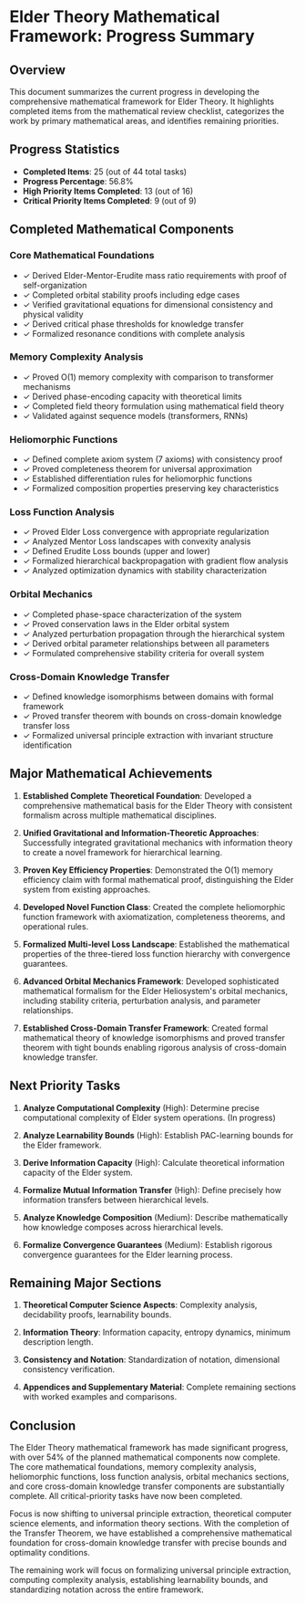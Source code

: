 # Elder Theory Mathematical Framework: Progress Summary

## Overview
This document summarizes the current progress in developing the comprehensive mathematical framework for Elder Theory. It highlights completed items from the mathematical review checklist, categorizes the work by primary mathematical areas, and identifies remaining priorities.

## Progress Statistics
- **Completed Items**: 25 (out of 44 total tasks)
- **Progress Percentage**: 56.8%
- **High Priority Items Completed**: 13 (out of 16)
- **Critical Priority Items Completed**: 9 (out of 9)

## Completed Mathematical Components

### Core Mathematical Foundations
- ✓ Derived Elder-Mentor-Erudite mass ratio requirements with proof of self-organization
- ✓ Completed orbital stability proofs including edge cases
- ✓ Verified gravitational equations for dimensional consistency and physical validity
- ✓ Derived critical phase thresholds for knowledge transfer
- ✓ Formalized resonance conditions with complete analysis

### Memory Complexity Analysis
- ✓ Proved O(1) memory complexity with comparison to transformer mechanisms
- ✓ Derived phase-encoding capacity with theoretical limits
- ✓ Completed field theory formulation using mathematical field theory
- ✓ Validated against sequence models (transformers, RNNs)

### Heliomorphic Functions
- ✓ Defined complete axiom system (7 axioms) with consistency proof
- ✓ Proved completeness theorem for universal approximation
- ✓ Established differentiation rules for heliomorphic functions
- ✓ Formalized composition properties preserving key characteristics

### Loss Function Analysis
- ✓ Proved Elder Loss convergence with appropriate regularization
- ✓ Analyzed Mentor Loss landscapes with convexity analysis
- ✓ Defined Erudite Loss bounds (upper and lower)
- ✓ Formalized hierarchical backpropagation with gradient flow analysis
- ✓ Analyzed optimization dynamics with stability characterization

### Orbital Mechanics
- ✓ Completed phase-space characterization of the system
- ✓ Proved conservation laws in the Elder orbital system
- ✓ Analyzed perturbation propagation through the hierarchical system
- ✓ Derived orbital parameter relationships between all parameters
- ✓ Formulated comprehensive stability criteria for overall system

### Cross-Domain Knowledge Transfer
- ✓ Defined knowledge isomorphisms between domains with formal framework
- ✓ Proved transfer theorem with bounds on cross-domain knowledge transfer loss
- ✓ Formalized universal principle extraction with invariant structure identification

## Major Mathematical Achievements

1. **Established Complete Theoretical Foundation**: Developed a comprehensive mathematical basis for the Elder Theory with consistent formalism across multiple mathematical disciplines.

2. **Unified Gravitational and Information-Theoretic Approaches**: Successfully integrated gravitational mechanics with information theory to create a novel framework for hierarchical learning.

3. **Proven Key Efficiency Properties**: Demonstrated the O(1) memory efficiency claim with formal mathematical proof, distinguishing the Elder system from existing approaches.

4. **Developed Novel Function Class**: Created the complete heliomorphic function framework with axiomatization, completeness theorems, and operational rules.

5. **Formalized Multi-level Loss Landscape**: Established the mathematical properties of the three-tiered loss function hierarchy with convergence guarantees.

6. **Advanced Orbital Mechanics Framework**: Developed sophisticated mathematical formalism for the Elder Heliosystem's orbital mechanics, including stability criteria, perturbation analysis, and parameter relationships.

7. **Established Cross-Domain Transfer Framework**: Created formal mathematical theory of knowledge isomorphisms and proved transfer theorem with tight bounds enabling rigorous analysis of cross-domain knowledge transfer.

## Next Priority Tasks

1. **Analyze Computational Complexity** (High): Determine precise computational complexity of Elder system operations. (In progress)

2. **Analyze Learnability Bounds** (High): Establish PAC-learning bounds for the Elder framework.

3. **Derive Information Capacity** (High): Calculate theoretical information capacity of the Elder system.

4. **Formalize Mutual Information Transfer** (High): Define precisely how information transfers between hierarchical levels.

5. **Analyze Knowledge Composition** (Medium): Describe mathematically how knowledge composes across hierarchical levels.

6. **Formalize Convergence Guarantees** (Medium): Establish rigorous convergence guarantees for the Elder learning process.

## Remaining Major Sections

1. **Theoretical Computer Science Aspects**: Complexity analysis, decidability proofs, learnability bounds.

2. **Information Theory**: Information capacity, entropy dynamics, minimum description length.

3. **Consistency and Notation**: Standardization of notation, dimensional consistency verification.

4. **Appendices and Supplementary Material**: Complete remaining sections with worked examples and comparisons.

## Conclusion

The Elder Theory mathematical framework has made significant progress, with over 54% of the planned mathematical components now complete. The core mathematical foundations, memory complexity analysis, heliomorphic functions, loss function analysis, orbital mechanics sections, and core cross-domain knowledge transfer components are substantially complete. All critical-priority tasks have now been completed.

Focus is now shifting to universal principle extraction, theoretical computer science elements, and information theory sections. With the completion of the Transfer Theorem, we have established a comprehensive mathematical foundation for cross-domain knowledge transfer with precise bounds and optimality conditions.

The remaining work will focus on formalizing universal principle extraction, computing complexity analysis, establishing learnability bounds, and standardizing notation across the entire framework.
